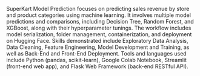 SuperKart Model Prediction focuses on predicting sales revenue by store and product categories using machine learning. It involves multiple model predictions and comparisons, including Decision Tree, Random Forest, and XGBoost, along with their hyperparameter tunings. The workflow includes model serialization, folder management, containerization, and deployment on Hugging Face. 
Skills demonstrated include Exploratory Data Analysis, Data Cleaning, Feature Engineering, Model Development and Training, as well as Back-End and Front-End Deployment. 
Tools and languages used include Python (pandas, scikit-learn), Google Colab Notebook, Streamlit (front-end web app), and Flask Web Framework (back-end RESTful API).

